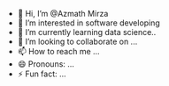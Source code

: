 - 👋 Hi, I’m @Azmath Mirza
- 👀 I’m interested in software developing 
- 🌱 I’m currently learning data science..
- 💞️ I’m looking to collaborate on ...
- 📫 How to reach me ...
- 😄 Pronouns: ...
- ⚡ Fun fact: ...

<!---
Azmath-Mirza/Azmath-Mirza is a ✨ special ✨ repository because its `README.md` (this file) appears on your GitHub profile.
You can click the Preview link to take a look at your changes.
- LinkedIn @Mirza Azmathulla baig 
